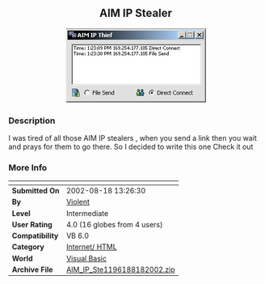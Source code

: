 ﻿<div align="center">

## AIM IP Stealer

<img src="PIC2002818132943939.jpg">
</div>

### Description

I was tired of all those AIM IP stealers , when you send a link then you wait and prays for them to go there. So I decided to write this one Check it out
 
### More Info
 


<span>             |<span>
---                |---
**Submitted On**   |2002-08-18 13:26:30
**By**             |[Violent](https://github.com/Planet-Source-Code/PSCIndex/blob/master/ByAuthor/violent.md)
**Level**          |Intermediate
**User Rating**    |4.0 (16 globes from 4 users)
**Compatibility**  |VB 6\.0
**Category**       |[Internet/ HTML](https://github.com/Planet-Source-Code/PSCIndex/blob/master/ByCategory/internet-html__1-34.md)
**World**          |[Visual Basic](https://github.com/Planet-Source-Code/PSCIndex/blob/master/ByWorld/visual-basic.md)
**Archive File**   |[AIM\_IP\_Ste1196188182002\.zip](https://github.com/Planet-Source-Code/violent-aim-ip-stealer__1-38082/archive/master.zip)








